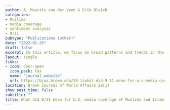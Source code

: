 ```yaml
---
author: A. Maurits van der Veen & Erik Bleich
categories:
- Muslims
- media coverage
- sentiment analysis
- 9/11
pubtype: "Publications (other)"
date: "2022-01-25"
draft: false
excerpt: In this article, we focus on broad patterns and trends in the coverage of Muslims to better understand the effect of 9/11. We show that key changes in the content of coverage were both nearly instantaneous and persistent. In particular, 9/11 dramatically tightened the connection in US newspaper reporting between Muslims, on the one hand, and terrorism and extremism, on the other hand. Moreover, the attacks also brought about an enduring increase in the volume of newspaper articles mentioning Muslims and Islam. These trends are evident not just in leading national titles such as the Times and the Post, but also across a range of more locally focused newspapers, including tabloids. On the other hand, although coverage also became more negative in the immediate aftermath of the attacks, this negative shock was comparatively short-lived, and the average tone of articles about Muslims and Islam had returned to pre-9/11 levels by the end of 2001. Sadly, those pre-9/11 levels were already systematically far more negative than for other minority groups in the United States.
layout: single
links:
- icon: door-open
  icon_pack: fas
  name: "journal website"
  url: https://bjwa.brown.edu/28-1/what-did-9-11-mean-for-u-s-media-coverage-of-muslims-and-islam/
location: Brown Journal of World Affairs 28(1)
show_post_time: false
subtitle: ""
title: What did 9/11 mean for U.S. media coverage of Muslims and Islam?
---
```



